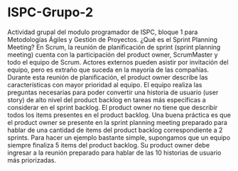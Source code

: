 # ISPC-Grupo-2
Actividad grupal del modulo programador de ISPC, bloque 1 para Metodologías Ágiles y Gestión de Proyectos.
¿Qué es el Sprint Planning Meeting?
En Scrum, la reunión de planificación de sprint (sprint planning meeting) cuenta con la participación del product owner, ScrumMaster y todo el equipo de Scrum. 
Actores externos pueden asistir por invitación del equipo, pero es extraño que suceda en la mayoría de las compañías.
Durante esta reunión de planificación, el product owner describe las características con mayor prioridad al equipo. 
El equipo realiza las preguntas necesarias para poder convertir una historia de usuario (user story) de alto nivel del product backlog en tareas más específicas a considerar en el sprint backlog.
El product owner no tiene que describir todos los items presentes en el product backlog.
Una buena práctica es que el product owner se presente en la sprint planning meeting preparado para hablar de una cantidad de items del product backlog correspondiente a 2 sprints.
Para hacer un ejemplo bastante simple, supongamos que un equipo siempre finaliza 5 items del product backlog. 
Su product owner debe ingresar a la reunión preparado para hablar de las 10 historias de usuario más priorizadas.
